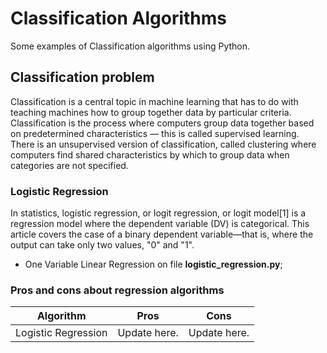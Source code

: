 # Classification Algorithms
Some examples of Classification algorithms using Python.

## Classification problem

Classification is a central topic in machine learning that has to do with teaching machines how to group together data by particular criteria. Classification is the process where computers group data together based on predetermined characteristics — this is called supervised learning. There is an unsupervised version of classification, called clustering where computers find shared characteristics by which to group data when categories are not specified.

### Logistic Regression

In statistics, logistic regression, or logit regression, or logit model[1] is a regression model where the dependent variable (DV) is categorical. This article covers the case of a binary dependent variable—that is, where the output can take only two values, "0" and "1".

- One Variable Linear Regression on file **logistic_regression.py**;

### Pros and cons about regression algorithms

Algorithm | Pros | Cons
------------ | ------------- | -------------
Logistic Regression | Update here. | Update here.